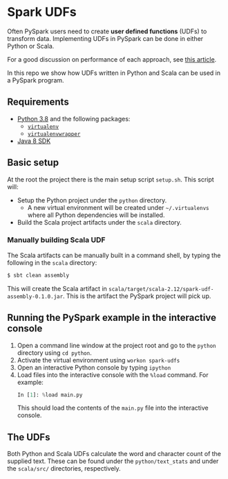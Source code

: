 Spark UDFs
========

Often PySpark users need to create **user defined functions** (UDFs) to transform data. Implementing UDFs in PySpark can be done in either Python or Scala.

For a good discussion on performance of each approach, see [this article](https://medium.com/wbaa/using-scala-udfs-in-pyspark-b70033dd69b9).

In this repo we show how UDFs written in Python and Scala can be used in a PySpark program.

## Requirements

- [Python 3.8](https://www.python.org/downloads/release/python-380/) and the following packages:
   - [`virtualenv`](https://virtualenv.pypa.io/en/latest/)
   - [`virtualenvwrapper`](https://pypi.org/project/virtualenvwrapper/)
- [Java 8 SDK](https://www.oracle.com/java/technologies/javase/javase8-archive-downloads.html)

## Basic setup

At the root the project there is the main setup script `setup.sh`. This script will:
- Setup the Python project under the `python` directory.
   - A new virtual environment will be created under `~/.virtualenvs` where all Python dependencies will be installed.
- Build the Scala project artifacts under the `scala` directory.

### Manually building Scala UDF

The Scala artifacts can be manually built in a command shell, by typing the following in the `scala` directory:

```bash
$ sbt clean assembly
```

This will create the Scala artifact in `scala/target/scala-2.12/spark-udf-assembly-0.1.0.jar`. This is the artifact the PySpark project will pick up.

## Running the PySpark example in the interactive console

1. Open a command line window at the project root and go to the `python` directory using `cd python`.
2. Activate the virtual environment using `workon spark-udfs`
3. Open an interactive Python console by typing `ipython`
4. Load files into the interactive console with the `%load` command. For example:
   ```python
   In [1]: %load main.py
   ```
   This should load the contents of the `main.py` file into the interactive console.

## The UDFs

Both Python and Scala UDFs calculate the word and character count of the supplied text. These can be found under the `python/text_stats` and under the `scala/src/` directories, respectively.
